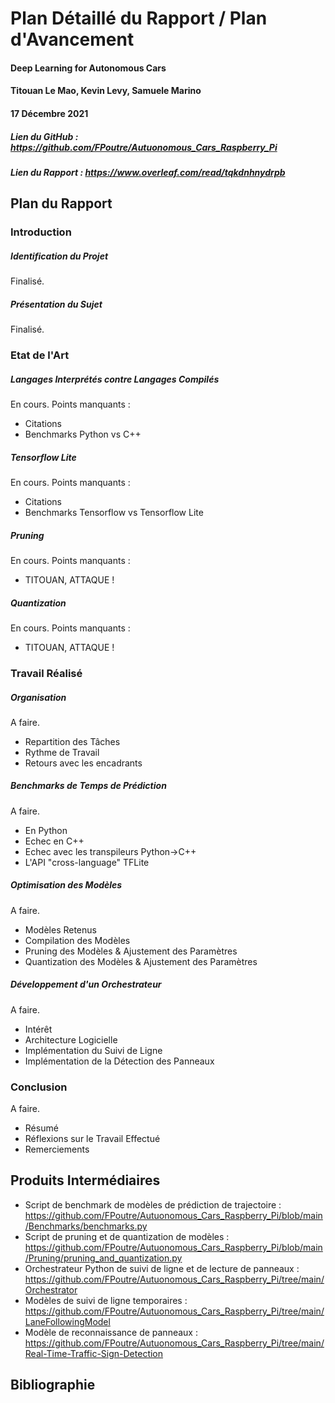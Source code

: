 # Plan Détaillé du Rapport / Plan d'Avancement
#### Deep Learning for Autonomous Cars
#### Titouan Le Mao, Kevin Levy, Samuele Marino
#### 17 Décembre 2021

##### Lien du GitHub : https://github.com/FPoutre/Autuonomous_Cars_Raspberry_Pi
##### Lien du Rapport : https://www.overleaf.com/read/tqkdnhnydrpb

## Plan du Rapport

### Introduction
##### Identification du Projet
Finalisé.
##### Présentation du Sujet
Finalisé.
### Etat de l'Art
##### Langages Interprétés contre Langages Compilés
En cours.
Points manquants :
- Citations
- Benchmarks Python vs C++
##### Tensorflow Lite
En cours.
Points manquants :
- Citations
- Benchmarks Tensorflow vs Tensorflow Lite
##### Pruning
En cours.
Points manquants :
- TITOUAN, ATTAQUE !
##### Quantization
En cours.
Points manquants :
- TITOUAN, ATTAQUE !
### Travail Réalisé
##### Organisation
A faire.
- Repartition des Tâches
- Rythme de Travail
- Retours avec les encadrants
##### Benchmarks de Temps de Prédiction
A faire.
- En Python
- Echec en C++
- Echec avec les transpileurs Python->C++
- L'API "cross-language" TFLite
##### Optimisation des Modèles
A faire.
- Modèles Retenus
- Compilation des Modèles
- Pruning des Modèles & Ajustement des Paramètres
- Quantization des Modèles & Ajustement des Paramètres
##### Développement d'un Orchestrateur
A faire.
- Intérêt
- Architecture Logicielle
- Implémentation du Suivi de Ligne
- Implémentation de la Détection des Panneaux
### Conclusion
A faire.
- Résumé
- Réflexions sur le Travail Effectué
- Remerciements

## Produits Intermédiaires
- Script de benchmark de modèles de prédiction de trajectoire : https://github.com/FPoutre/Autuonomous_Cars_Raspberry_Pi/blob/main/Benchmarks/benchmarks.py
- Script de pruning et de quantization de modèles : https://github.com/FPoutre/Autuonomous_Cars_Raspberry_Pi/blob/main/Pruning/pruning_and_quantization.py
- Orchestrateur Python de suivi de ligne et de lecture de panneaux : https://github.com/FPoutre/Autuonomous_Cars_Raspberry_Pi/tree/main/Orchestrator
- Modèles de suivi de ligne temporaires : https://github.com/FPoutre/Autuonomous_Cars_Raspberry_Pi/tree/main/LaneFollowingModel
- Modèle de reconnaissance de panneaux : https://github.com/FPoutre/Autuonomous_Cars_Raspberry_Pi/tree/main/Real-Time-Traffic-Sign-Detection

## Bibliographie